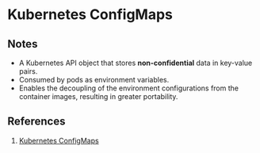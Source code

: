 # Kubernetes ConfigMaps

## Notes

- A Kubernetes API object that stores **non-confidential** data in key-value pairs.  
- Consumed by pods as environment variables.  
- Enables the decoupling of the environment configurations from the container images, resulting in greater portability.  

## References

1. [Kubernetes ConfigMaps](https://kubernetes.io/docs/concepts/configuration/configmap/)
